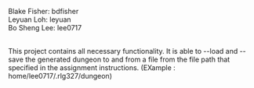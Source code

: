 Blake Fisher: bdfisher <br />
Leyuan Loh:  leyuan <br />
Bo Sheng Lee: lee0717 <br /> <br />

This project contains all necessary functionality. It is able to --load and --save the generated dungeon to and from a file from the file path that specified in the assignment instructions. (EXample : home/lee0717/.rlg327/dungeon)  